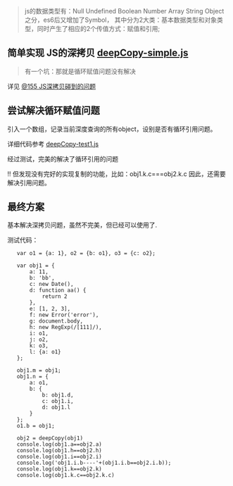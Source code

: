 > js的数据类型有：Null Undefined Boolean Number Array String Object 之分，es6后又增加了Symbol，
其中分为2大类：基本数据类型和对象类型，同时产生了相应的2个传值方式：赋值和引用;


## 简单实现 JS的深拷贝 [deepCopy-simple.js](https://github.com/mishe/deepCopy/blob/master/deepCopy-simple.js)

> 有一个坑：那就是循环赋值问题没有解决

详见 [@155 JS深拷贝碰到的问题](https://github.com/mishe/blog/issues/155)

## 尝试解决循环赋值问题

引入一个数组，记录当前深度查询的所有object，设别是否有循环引用问题。

详细代码参考 [deepCopy-test1.js](https://github.com/mishe/deepCopy/blob/master/deepCopy-test1.js)

经过测试，完美的解决了循环引用的问题

!! 但发现没有完好的实现复制的功能，比如：obj1.k.c===obj2.k.c 因此，还需要解决引用问题。

## 最终方案

 基本解决深拷贝问题，虽然不完美，但已经可以使用了.
 
 测试代码：
 ```
    var o1 = {a: 1}, o2 = {b: o1}, o3 = {c: o2};

    var obj1 = {
        a: 11,
        b: 'bb',
        c: new Date(),
        d: function aa() {
            return 2
        },
        e: [1, 2, 3],
        f: new Error('error'),
        g: document.body,
        h: new RegExp(/[111]/),
        i: o1,
        j: o2,
        k: o3,
        l: {a: o1}
    };

    obj1.m = obj1;
    obj1.n = {
        a: o1,
        b: {
            b: obj1.d,
            c: obj1.i,
            d: obj1.l
        }
    };
    o1.b = obj1;
    
    obj2 = deepCopy(obj1)
    console.log(obj1.a==obj2.a)
    console.log(obj1.h==obj2.h)
    console.log(obj1.i==obj2.i)
    console.log('obj1.i.b----'+(obj1.i.b==obj2.i.b));
    console.log(obj1.k==obj2.k)
    console.log(obj1.k.c==obj2.k.c)

 ```
